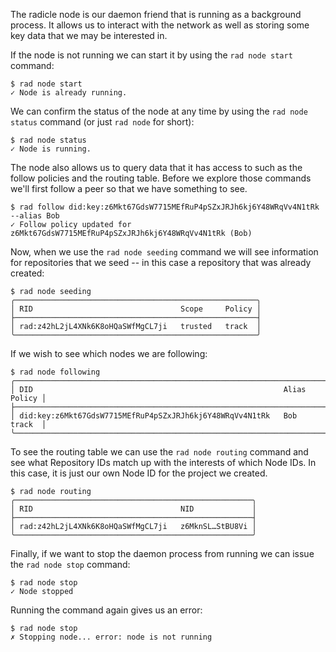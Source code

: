 The radicle node is our daemon friend that is running as a background
process. It allows us to interact with the network as well as storing
some key data that we may be interested in.

If the node is not running we can start it by using the `rad node
start` command:

```
$ rad node start
✓ Node is already running.
```

We can confirm the status of the node at any time by using the `rad
node status` command (or just `rad node` for short):

```
$ rad node status
✓ Node is running.
```

The node also allows us to query data that it has access to such as
the follow policies and the routing table. Before we explore
those commands we'll first follow a peer so that we have something to
see.

```
$ rad follow did:key:z6Mkt67GdsW7715MEfRuP4pSZxJRJh6kj6Y48WRqVv4N1tRk --alias Bob
✓ Follow policy updated for z6Mkt67GdsW7715MEfRuP4pSZxJRJh6kj6Y48WRqVv4N1tRk (Bob)
```

Now, when we use the `rad node seeding` command we will see
information for repositories that we seed -- in this case a
repository that was already created:

```
$ rad node seeding
╭──────────────────────────────────────────────────────╮
│ RID                                 Scope     Policy │
├──────────────────────────────────────────────────────┤
│ rad:z42hL2jL4XNk6K8oHQaSWfMgCL7ji   trusted   track  │
╰──────────────────────────────────────────────────────╯
```

If we wish to see which nodes we are following:

```
$ rad node following
╭───────────────────────────────────────────────────────────────────────────╮
│ DID                                                        Alias   Policy │
├───────────────────────────────────────────────────────────────────────────┤
│ did:key:z6Mkt67GdsW7715MEfRuP4pSZxJRJh6kj6Y48WRqVv4N1tRk   Bob     track  │
╰───────────────────────────────────────────────────────────────────────────╯
```

To see the routing table we can use the `rad node routing` command and
see what Repository IDs match up with the interests of which Node
IDs. In this case, it is just our own Node ID for the project we
created.

```
$ rad node routing
╭─────────────────────────────────────────────────────╮
│ RID                                 NID             │
├─────────────────────────────────────────────────────┤
│ rad:z42hL2jL4XNk6K8oHQaSWfMgCL7ji   z6MknSL…StBU8Vi │
╰─────────────────────────────────────────────────────╯
```

Finally, if we want to stop the daemon process from running we can
issue the `rad node stop` command:

```
$ rad node stop
✓ Node stopped
```

Running the command again gives us an error:

```
$ rad node stop
✗ Stopping node... error: node is not running
```
